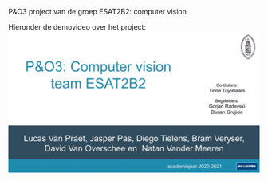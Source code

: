P&O3 project van de groep ESAT2B2: computer vision

Hieronder de demovideo over het project:
<kbd>
<a href="https://bit.ly/381Iogo" target="_blank">
  <img src="https://github.com/david1234vo/ESAT2B2_computer_vision/blob/main/Demovideos/demovideo_thumbnail.png">
 </a>

  
</kbd>
